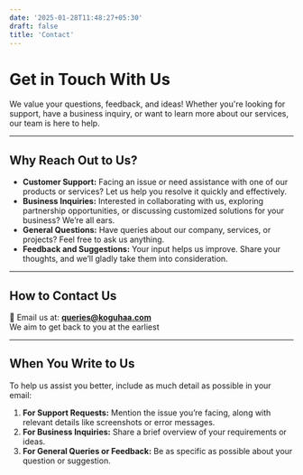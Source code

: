 ```yaml
---
date: '2025-01-28T11:48:27+05:30'
draft: false
title: 'Contact'
---
```


# Get in Touch With Us

We value your questions, feedback, and ideas! Whether you're looking for support, have a business inquiry, or want to learn more about our services, our team is here to help.

---

## Why Reach Out to Us?

- **Customer Support:** Facing an issue or need assistance with one of our products or services? Let us help you resolve it quickly and effectively.
- **Business Inquiries:** Interested in collaborating with us, exploring partnership opportunities, or discussing customized solutions for your business? We’re all ears.
- **General Questions:** Have queries about our company, services, or projects? Feel free to ask us anything.
- **Feedback and Suggestions:** Your input helps us improve. Share your thoughts, and we’ll gladly take them into consideration.

---

## How to Contact Us

📧 Email us at: **[queries@koguhaa.com](mailto:queries@koguhaa.com)**  
We aim to get back to you at the earliest

---

## When You Write to Us

To help us assist you better, include as much detail as possible in your email:

1. **For Support Requests:** Mention the issue you’re facing, along with relevant details like screenshots or error messages.
2. **For Business Inquiries:** Share a brief overview of your requirements or ideas.
3. **For General Queries or Feedback:** Be as specific as possible about your question or suggestion.